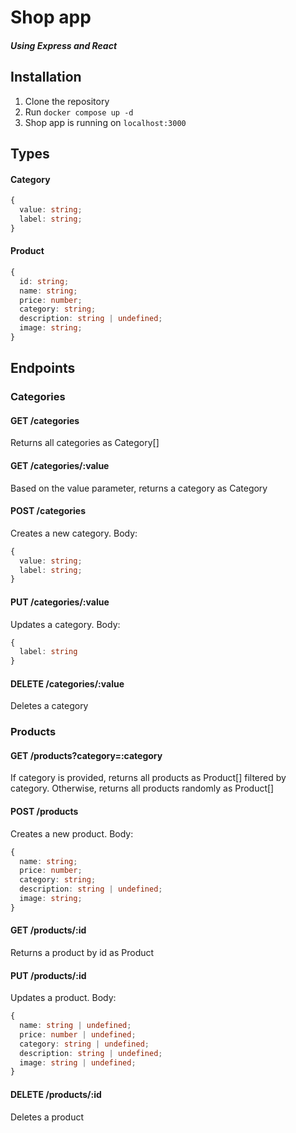 # Shop app
##### Using Express and React

## Installation
1. Clone the repository
2. Run ``` docker compose up -d ```
3. Shop app is running on ``` localhost:3000 ```


## Types
#### Category
```typescript
{
  value: string;
  label: string;
}
```

#### Product
```typescript
{
  id: string;
  name: string;
  price: number;
  category: string;
  description: string | undefined;
  image: string;
}
```

## Endpoints

### Categories

#### GET /categories
Returns all categories as Category[]

#### GET /categories/:value
Based on the value parameter, returns a category as Category

#### POST /categories
Creates a new category. Body:
```typescript
{
  value: string;
  label: string;
}
```

#### PUT /categories/:value
Updates a category. Body:
```typescript
{
  label: string
}
```

#### DELETE /categories/:value
Deletes a category

### Products

#### GET /products?category=:category
If category is provided, returns all products as Product[] filtered by category. Otherwise, returns all products randomly as Product[]

#### POST /products
Creates a new product. Body:
```typescript
{
  name: string;
  price: number;
  category: string;
  description: string | undefined;
  image: string;
}
```

#### GET /products/:id
Returns a product by id as Product

#### PUT /products/:id
Updates a product. Body:
```typescript
{
  name: string | undefined;
  price: number | undefined;
  category: string | undefined;
  description: string | undefined;
  image: string | undefined;
}
```

#### DELETE /products/:id
Deletes a product